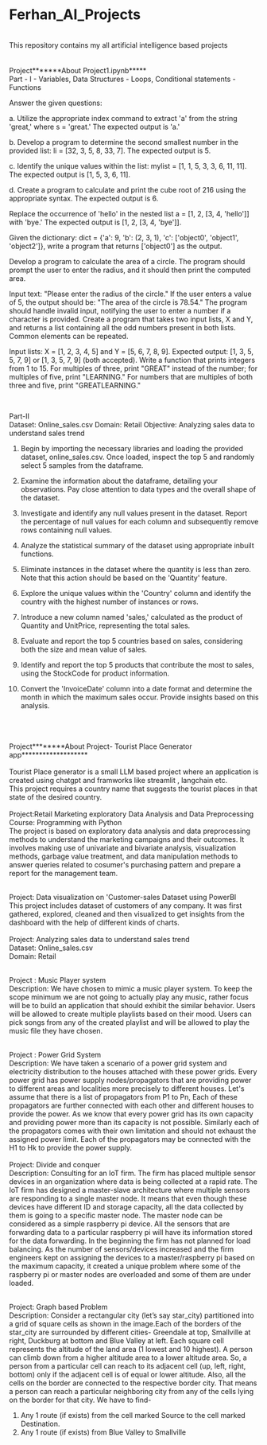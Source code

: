 # Ferhan_AI_Projects
<br>
This repository contains my all artificial intelligence based projects
<br>
<br>
<br>
Project*******About Project1.ipynb*****
<br>
Part - I 
- Variables, Data Structures
- Loops, Conditional statements
- Functions
  
Answer the given questions:

a. Utilize the appropriate index command to extract 'a' from the string 'great,' where s = 'great.' The expected output is 'a.'

b. Develop a program to determine the second smallest number in the provided list: li = [32, 3, 5, 8, 33, 7]. The expected output is 5.

c. Identify the unique values within the list: mylist = [1, 1, 5, 3, 3, 6, 11, 11]. The expected output is [1, 5, 3, 6, 11].

d. Create a program to calculate and print the cube root of 216 using the appropriate syntax. The expected output is 6.

Replace the occurrence of 'hello' in the nested list a = [1, 2, [3, 4, 'hello']] with 'bye.' The expected output is [1, 2, [3, 4, 'bye']].

Given the dictionary: dict = {'a': 9, 'b': (2, 3, 1), 'c': ['object0', 'object1', 'object2']}, write a program that returns ['object0'] as the output.

Develop a program to calculate the area of a circle. The program should prompt the user to enter the radius, and it should then print the computed area.

Input text: "Please enter the radius of the circle."
If the user enters a value of 5, the output should be: "The area of the circle is 78.54."
The program should handle invalid input, notifying the user to enter a number if a character is provided.
Create a program that takes two input lists, X and Y, and returns a list containing all the odd numbers present in both lists. Common elements can be repeated.

Input lists: X = [1, 2, 3, 4, 5] and Y = [5, 6, 7, 8, 9].
Expected output: [1, 3, 5, 5, 7, 9] or [1, 3, 5, 7, 9] (both accepted).
Write a function that prints integers from 1 to 15. For multiples of three, print "GREAT" instead of the number; for multiples of five, print "LEARNING." For numbers that are multiples of both three and five, print "GREATLEARNING."



<br>


Part-II 
<br>
Dataset: Online_sales.csv
Domain: Retail
Objective: Analyzing sales data to understand sales trend

1. Begin by importing the necessary libraries and loading the provided dataset, online_sales.csv. Once loaded, inspect the top 5 and randomly select 5 samples from the dataframe.

2. Examine the information about the dataframe, detailing your observations. Pay close attention to data types and the overall shape of the dataset.

3. Investigate and identify any null values present in the dataset. Report the percentage of null values for each column and subsequently remove rows containing null values.

4. Analyze the statistical summary of the dataset using appropriate inbuilt functions.

5. Eliminate instances in the dataset where the quantity is less than zero. Note that this action should be based on the 'Quantity' feature.

6. Explore the unique values within the 'Country' column and identify the country with the highest number of instances or rows.

7. Introduce a new column named 'sales,' calculated as the product of Quantity and UnitPrice, representing the total sales.

8. Evaluate and report the top 5 countries based on sales, considering both the size and mean value of sales.

9. Identify and report the top 5 products that contribute the most to sales, using the StockCode for product information.

10. Convert the 'InvoiceDate' column into a date format and determine the month in which the maximum sales occur. Provide insights based on this analysis.

<br>
<br>
<br>
Project********About Project- Tourist Place Generator app*******************
<br>
<br>
Tourist Place generator is a small LLM based project where an application is created using chatgpt and framworks  like streamlit , langchain  etc.
<br>
This project requires a country name that suggests the tourist places in that state of the desired country.

<br>
<br>
Project:Retail Marketing exploratory Data Analysis and Data Preprocessing
<br>
Course: Programming with Python
<br>
The project is based on exploratory data analysis and data preprocessing methods to understand the marketing campaigns and their outcomes. It involves making use of univariate and bivariate analysis, visualization methods, garbage value treatment, and data manipulation methods to answer queries related to cosumer's purchasing pattern and prepare a report for the management team.

<br>
<br>

Project:  Data visualization on 'Customer-sales Dataset using PowerBI 
<br>
This project includes dataset of customers of any company. It was first gathered, explored, cleaned and then visualized to get insights from the dashboard with the help of different kinds of charts.
<br>
<br>
Project:     Analyzing sales data to understand sales trend
<br>
Dataset: Online_sales.csv
<br>
Domain: Retail
<br>
<br>

Project : Music Player system
<br>
Description: We have chosen to mimic a music player system. To keep the
scope minimum we are not going to actually play any music, rather focus will be to build an
application that should exhibit the similar behavior. Users will be allowed to create multiple
playlists based on their mood. Users can pick songs from any of the created playlist and will be
allowed to play the music file they have chosen.
<br>
<br>

Project : Power Grid System
<br>
Description: We have taken a scenario of a power grid system and electricity
distribution to the houses attached with these power grids. Every power grid has power supply
nodes/propagators that are providing power to different areas and localities more precisely to
different houses.
Let's assume that there is a list of propagators from P1
to Pn, Each of these propagators are
further connected with each other and different houses to provide the power. As we know that
every power grid has its own capacity and providing power more than its capacity is not
possible. Similarly each of the propagators comes with their own limitation and should not
exhaust the assigned power limit. Each of the propagators may be connected with the H1
to Hk to provide the power supply.
<br>
<br>
Project: Divide and conquer
<br>
Description: Consulting for an IoT firm. The firm has placed multiple sensor devices in an
organization where data is being collected at a rapid rate.
The IoT firm has designed a master-slave architecture where multiple sensors are responding to
a single master node. It means that even though these devices have different ID and storage
capacity, all the data collected by them is going to a specific master node. The master node can
be considered as a simple raspberry pi device. All the sensors that are forwarding data to a
particular raspberry pi will have its information stored for the data forwarding.
In the beginning the firm has not planned for load balancing. As the number of sensors/devices
increased and the firm engineers kept on assigning the devices to a master/raspberry pi based
on the maximum capacity, it created a unique problem where some of the raspberry pi or master
nodes are overloaded and some of them are under loaded.
<br>
<br>

Project: Graph based Problem
<br>
Description: Consider a rectangular city (let’s say star_city) partitioned into a grid of square cells as shown in the image.Each of the borders of the star_city are surrounded by different cities- Greendale at top, Smallville at right, Duckburg at bottom and Blue Valley at left.
Each square cell represents the altitude of the land area (1 lowest and 10 highest).
A person can climb down from a higher altitude area to a lower altitude area. So, a person from a particular cell can reach to its adjacent cell (up, left, right, bottom) only if the adjacent cell is of equal or lower altitude.
Also, all the cells on the border are connected to the respective border city. That means a person can reach a particular neighboring city from any of the cells lying on the border for that city.
We have to find-
1.	Any 1 route (if exists) from the cell marked Source to the cell marked Destination. 
2.	Any 1 route (if exists) from Blue Valley to Smallville
	<br>
<br>


